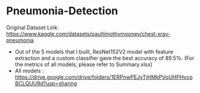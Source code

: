 # Pneumonia-Detection
Original Dataset Link: https://www.kaggle.com/datasets/paultimothymooney/chest-xray-pneumonia 

- Out of the 5 models that I built, ResNet152V2 model with feature extraction and a custom classifier gave the best accuracy of 89.5%. (For the metrics of all models, please refer to Summary.xlsx)
- All models :
https://drive.google.com/drive/folders/1ERPnwPEJyTjHMkPVoUHPHvcpBCLQUU9d?usp=sharing
